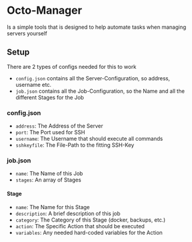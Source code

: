 # Octo-Manager
Is a simple tools that is designed to help automate tasks when managing servers yourself

## Setup
There are 2 types of configs needed for this to work
 * `config.json` contains all the Server-Configuration, so address, username etc.
 * `job.json` contains all the Job-Configuration, so the Name and all the different Stages for the Job

### config.json
 * `address`: The Address of the Server
 * `port`: The Port used for SSH
 * `username`: The Username that should execute all commands
 * `sshkeyfile`: The File-Path to the fitting SSH-Key

### job.json
 * `name`: The Name of this Job
 * `stages`: An array of Stages

#### Stage
 * `name`: The Name for this Stage
 * `description`: A brief description of this job
 * `category`: The Category of this Stage (docker, backups, etc.)
 * `action`: The Specific Action that should be executed
 * `variables`: Any needed hard-coded variables for the Action